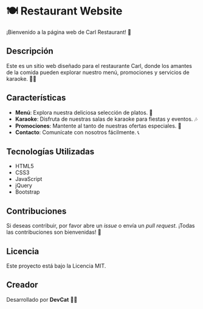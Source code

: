 # 🍽️ Restaurant Website

¡Bienvenido a la página web de Carl Restaurant! 🌟

## Descripción

Este es un sitio web diseñado para el restaurante Carl, donde los amantes de la comida pueden explorar nuestro menú, promociones y servicios de karaoke. 🎤🍜

## Características

- **Menú**: Explora nuestra deliciosa selección de platos. 🍣
- **Karaoke**: Disfruta de nuestras salas de karaoke para fiestas y eventos. 🎶
- **Promociones**: Mantente al tanto de nuestras ofertas especiales. 🎉
- **Contacto**: Comunícate con nosotros fácilmente. 📞

## Tecnologías Utilizadas

- HTML5
- CSS3
- JavaScript
- jQuery
- Bootstrap

## Contribuciones

Si deseas contribuir, por favor abre un *issue* o envía un *pull request*. ¡Todas las contribuciones son bienvenidas! 🤝

## Licencia

Este proyecto está bajo la Licencia MIT. 

## Creador

Desarrollado por **DevCat** 🐱‍💻
